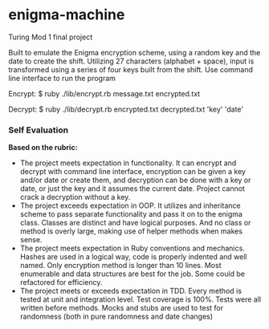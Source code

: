 # enigma-machine
Turing Mod 1 final project

Built to emulate the Enigma encryption scheme, using a random key and the date to create the shift. Utilizing 27 characters (alphabet + space), input is transformed using a series of four keys built from the shift.
Use command line interface to run the program

Encrypt: $ ruby ./lib/encrypt.rb message.txt encrypted.txt

Decrypt: $ ruby ./lib/decrypt.rb encrypted.txt decrypted.txt 'key' 'date'


### Self Evaluation
**Based on the rubric:**
* The project meets expectation in functionality. It can encrypt and decrypt with command line interface, encryption can be given a key and/or date or create them, and decryption can be done with a key or date, or just the key and it assumes the current date. Project cannot crack a decryption without a key.
* The project exceeds expectation in OOP. It utilizes and inheritance scheme to pass separate functionality and pass it on to the enigma class. Classes are distinct and have logical purposes. And no class or method is overly large, making use of helper methods when makes sense.
* The project meets expectation in Ruby conventions and mechanics. Hashes are used in a logical way, code is properly indented and well named. Only encryption method is longer than 10 lines. Most enumerable and data structures are best for the job. Some could be refactored for efficiency.
* The project meets or exceeds expectation in TDD. Every method is tested at unit and integration level. Test coverage is 100%. Tests were all written before methods. Mocks and stubs are used to test for randomness (both in pure randomness and date changes)
